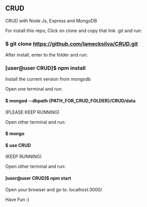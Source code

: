 ## CRUD
CRUD with Node Js, Express and MongoDB

For install this repo, Click on clone and copy that link .git and run:

### $ git clone https://github.com/lamecksilva/CRUD.git

After install, enter to the folder and run: 

### [user@user CRUD]$ npm install

Install the current version from mongodb

Open one terminal and run:

#### $ mongod --dbpath {PATH_FOR_CRUD_FOLDER}/CRUD/data
(PLEASE KEEP RUNNING)

Open other terminal and run:

#### $ mongo
#### $ use CRUD
(KEEP RUNNING)

Open other terminal and run:

#### [user@user CRUD]$ npm start

Open your browser and go to: localhost:3000/

Have Fun :)